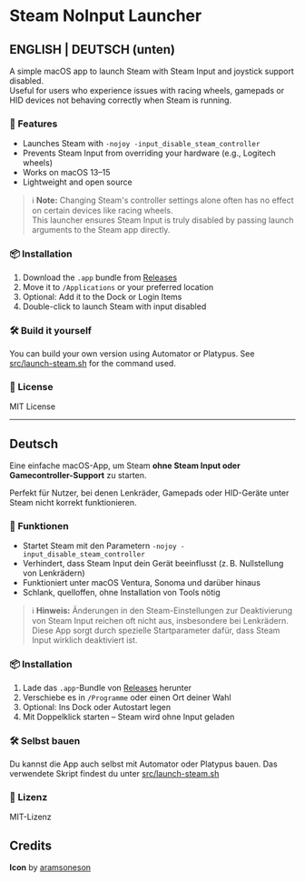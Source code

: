 # Steam NoInput Launcher

## ENGLISH | DEUTSCH (unten)

A simple macOS app to launch Steam with Steam Input and joystick support disabled.  
Useful for users who experience issues with racing wheels, gamepads or HID devices not behaving correctly when Steam is running.

### 🚀 Features

- Launches Steam with `-nojoy -input_disable_steam_controller`
- Prevents Steam Input from overriding your hardware (e.g., Logitech wheels)
- Works on macOS 13–15
- Lightweight and open source

> ℹ️ **Note:** Changing Steam's controller settings alone often has no effect on certain devices like racing wheels.  
> This launcher ensures Steam Input is truly disabled by passing launch arguments to the Steam app directly.

### 📦 Installation

1. Download the `.app` bundle from [Releases](https://github.com/tbaddade/steam-noinput-launcher/releases)
2. Move it to `/Applications` or your preferred location
3. Optional: Add it to the Dock or Login Items
4. Double-click to launch Steam with input disabled

### 🛠️ Build it yourself

You can build your own version using Automator or Platypus. See [src/launch-steam.sh](src/launch-steam.sh) for the command used.

### 📄 License

MIT License

---

## Deutsch

Eine einfache macOS-App, um Steam **ohne Steam Input oder Gamecontroller-Support** zu starten.

Perfekt für Nutzer, bei denen Lenkräder, Gamepads oder HID-Geräte unter Steam nicht korrekt funktionieren.

### 🚀 Funktionen

- Startet Steam mit den Parametern `-nojoy -input_disable_steam_controller`
- Verhindert, dass Steam Input dein Gerät beeinflusst (z. B. Nullstellung von Lenkrädern)
- Funktioniert unter macOS Ventura, Sonoma und darüber hinaus
- Schlank, quelloffen, ohne Installation von Tools nötig

> ℹ️ **Hinweis:** Änderungen in den Steam-Einstellungen zur Deaktivierung von Steam Input reichen oft nicht aus, insbesondere bei Lenkrädern.  
> Diese App sorgt durch spezielle Startparameter dafür, dass Steam Input wirklich deaktiviert ist.

### 📦 Installation

1. Lade das `.app`-Bundle von [Releases](https://github.com/tbaddade/steam-noinput-launcher/releases) herunter
2. Verschiebe es in `/Programme` oder einen Ort deiner Wahl
3. Optional: Ins Dock oder Autostart legen
4. Mit Doppelklick starten – Steam wird ohne Input geladen

### 🛠️ Selbst bauen

Du kannst die App auch selbst mit Automator oder Platypus bauen. Das verwendete Skript findest du unter [src/launch-steam.sh](src/launch-steam.sh)

### 📄 Lizenz

MIT-Lizenz


## Credits

**Icon** by [aramsoneson](https://macosicons.com/#/u/aramsoneson)